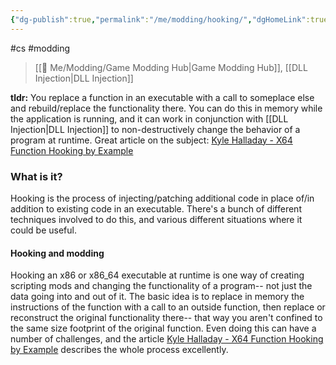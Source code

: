 ```yaml
---
{"dg-publish":true,"permalink":"/me/modding/hooking/","dgHomeLink":true,"dgPassFrontmatter":false}
---
```


#cs #modding 
> [[🌟 Me/Modding/Game Modding Hub|Game Modding Hub]], [[DLL Injection|DLL Injection]]

**tldr:** You replace a function in an executable with a call to someplace else and rebuild/replace the functionality there. You can do this in memory while the application is running, and it can work in conjunction with [[DLL Injection|DLL Injection]] to non-destructively change the behavior of a program at runtime.
Great article on the subject: [Kyle Halladay - X64 Function Hooking by Example](http://kylehalladay.com/blog/2020/11/13/Hooking-By-Example.html)

### What is it?
Hooking is the process of injecting/patching additional code in place of/in addition to existing code in an executable. There's a bunch of different techniques involved to do this, and various different situations where it could be useful.

#### Hooking and modding
Hooking an x86 or x86_64 executable at runtime is one way of creating scripting mods and changing the functionality of a program-- not just the data going into and out of it.
The basic idea is to replace in memory the instructions of the function with a call to an outside function, then replace or reconstruct the original functionality there-- that way you aren't confined to the same size footprint of the original function. Even doing this can have a number of challenges, and the article [Kyle Halladay - X64 Function Hooking by Example](http://kylehalladay.com/blog/2020/11/13/Hooking-By-Example.html) describes the whole process excellently.
